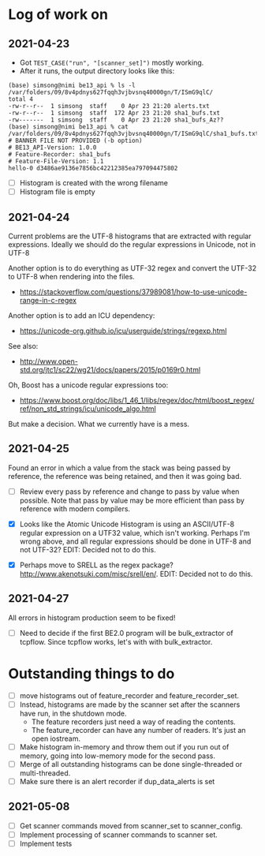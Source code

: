 # Log of work on
## 2021-04-23
- Got `TEST_CASE("run", "[scanner_set]")` mostly working.
- After it runs, the output directory looks like this:
```
(base) simsong@nimi be13_api % ls -l /var/folders/09/8v4pdnys627fqqh3vjbvsnq40000gn/T/ISmG9qlC/
total 4
-rw-r--r--  1 simsong  staff    0 Apr 23 21:20 alerts.txt
-rw-r--r--  1 simsong  staff  172 Apr 23 21:20 sha1_bufs.txt
-rw-------  1 simsong  staff    0 Apr 23 21:20 sha1_bufs_Az??
(base) simsong@nimi be13_api % cat  /var/folders/09/8v4pdnys627fqqh3vjbvsnq40000gn/T/ISmG9qlC/sha1_bufs.txt
# BANNER FILE NOT PROVIDED (-b option)
# BE13_API-Version: 1.0.0
# Feature-Recorder: sha1_bufs
# Feature-File-Version: 1.1
hello-0	d3486ae9136e7856bc42212385ea797094475802
```

- [ ] Histogram is created with the wrong filename
- [ ] Histogram file is empty

## 2021-04-24
Current problems are the UTF-8 histograms that are extracted with
regular expressions. Ideally we should do the regular expressions in
Unicode, not in UTF-8

Another option is to do everything as UTF-32 regex and convert the
UTF-32 to UTF-8 when rendering into the files.
- https://stackoverflow.com/questions/37989081/how-to-use-unicode-range-in-c-regex

Another option is to add an ICU dependency:
- https://unicode-org.github.io/icu/userguide/strings/regexp.html

See also:
- http://www.open-std.org/jtc1/sc22/wg21/docs/papers/2015/p0169r0.html

Oh, Boost has a unicode regular expressions too:
- https://www.boost.org/doc/libs/1_46_1/libs/regex/doc/html/boost_regex/ref/non_std_strings/icu/unicode_algo.html

But make a decision. What we currently have is a mess.

## 2021-04-25
Found an error in which a value from the stack was being passed by
reference, the reference was being retained, and then it was going
bad.
- [ ] Review every pass by reference and change to pass by value when
  possible. Note that pass by value may be more efficient than pass by
  reference with modern compilers.
- [x] Looks like the Atomic Unicode Histogram is using an ASCII/UTF-8
  regular expression on a UTF32 value, which isn't working. Perhaps
  I'm wrong above, and all regular expressions should be done in UTF-8
  and not UTF-32?  EDIT: Decided not to do this.
- [x] Perhaps move to SRELL as the regex package?
  http://www.akenotsuki.com/misc/srell/en/.  EDIT: Decided not to do this.


## 2021-04-27
All errors in histogram production seem to be fixed!
- [ ] Need to decide if the first BE2.0 program will be bulk_extractor
  of tcpflow.  Since tcpflow works, let's with with bulk_extractor.


# Outstanding things to do

- [ ] move histograms out of feature_recorder and feature_recorder_set.
- [ ] Instead, histograms are made by the scanner set after the scanners have run, in the shutdown mode.
    - The feature recorders just need a way of reading the contents.
    - The feature_recorder can have any number of readers. It's just an open iostream.
- [ ] Make histogram in-memory and throw them out if you run out of memory, going into low-memory mode for the second pass.
- [ ] Merge of all outstanding histograms can be done single-threaded
      or multi-threaded.
- [ ] Make sure there is an alert recorder if dup_data_alerts is set

## 2021-05-08
- [ ] Get scanner commands moved from scanner_set to scanner_config.
- [ ] Implement processing of scanner commands to scanner set.
- [ ] Implement tests